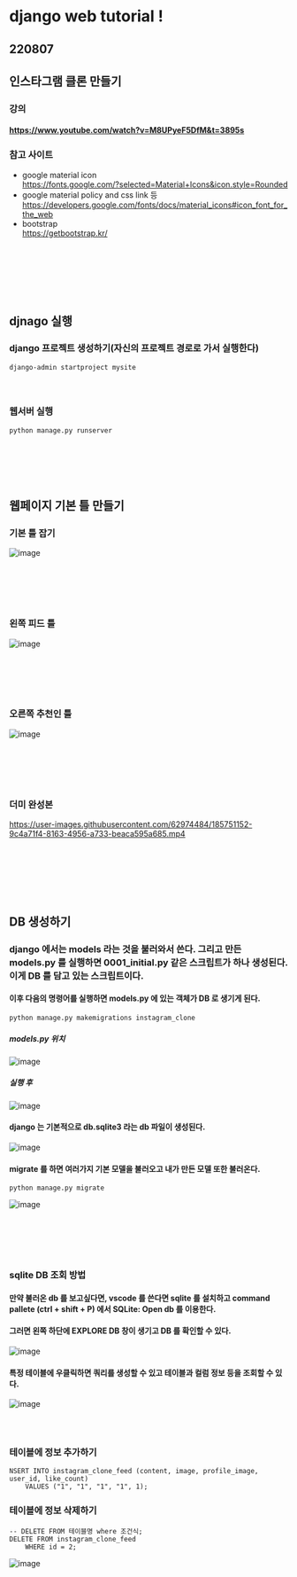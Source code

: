 # django web tutorial !
## 220807
## 인스타그램 클론 만들기
### 강의
#### https://www.youtube.com/watch?v=M8UPyeF5DfM&t=3895s
### 참고 사이트
- google material icon <br/> https://fonts.google.com/?selected=Material+Icons&icon.style=Rounded
- google material policy and css link 등 <br/> https://developers.google.com/fonts/docs/material_icons#icon_font_for_the_web
- bootstrap <br/> https://getbootstrap.kr/ 

## <br/><br/><br/>

## djnago 실행
### django 프로젝트 생성하기(자신의 프로젝트 경로로 가서 실행한다)
```
django-admin startproject mysite
```
#### <br/>

### 웹서버 실행
```
python manage.py runserver
```
### <br/><br/><br/>

## 웹페이지 기본 틀 만들기
### 기본 틀 잡기
![image](https://user-images.githubusercontent.com/62974484/183278548-dd2542f9-3616-409f-94ff-1df871c9776a.png) <br/>
### <br/><br/><br/>

### 왼쪽 피드 틀
![image](https://user-images.githubusercontent.com/62974484/183297736-94472703-bcf1-4460-b6a9-e42f6d1a8c2d.png) <br/>
### <br/><br/><br/>

### 오른쪽 추천인 틀
![image](https://user-images.githubusercontent.com/62974484/183300174-6ff04a6f-b263-4e2a-bfa8-554b401e1a4a.png) <br/>
### <br/><br/><br/> 

### 더미 완성본
https://user-images.githubusercontent.com/62974484/185751152-9c4a71f4-8163-4956-a733-beaca595a685.mp4

## <br/><br/><br/> 


## DB 생성하기
### django 에서는 models 라는 것을 불러와서 쓴다. 그리고 만든 models.py 를 실행하면 0001_initial.py 같은 스크립트가 하나 생성된다. 이게 DB 를 담고 있는 스크립트이다.
#### 이후 다음의 명령어를 실행하면 models.py 에 있는 객체가 DB 로 생기게 된다.
```
python manage.py makemigrations instagram_clone
```
##### models.py 위치
![image](https://user-images.githubusercontent.com/62974484/185752864-e799bcd8-cba8-4df5-bbcc-ec726ea7c978.png) 
##### 실행 후
![image](https://user-images.githubusercontent.com/62974484/185752994-48ccef51-8b5d-4623-9d91-faac12b28a4b.png)
#### django 는 기본적으로 db.sqlite3 라는 db 파일이 생성된다.
![image](https://user-images.githubusercontent.com/62974484/185753348-75e96d90-581a-4ac3-9bfa-13853057ed01.png)
#### migrate 를 하면 여러가지 기본 모델을 불러오고 내가 만든 모델 또한 불러온다.
```
python manage.py migrate
```
![image](https://user-images.githubusercontent.com/62974484/185753444-e02967f8-11a7-4b87-b059-d39ae91fa614.png)

### <br/><br/><br/>

### sqlite DB 조회 방법
#### 만약 불러온 db 를 보고싶다면, vscode 를 쓴다면 sqlite 를 설치하고 command pallete (ctrl + shift + P) 에서 SQLite: Open db 를 이용한다.
#### 그러면 왼쪽 하단에 EXPLORE DB 창이 생기고 DB 를 확인할 수 있다.
![image](https://user-images.githubusercontent.com/62974484/185755939-f5055654-796b-473b-b5e8-b51eb12767fd.png)
#### 특정 테이블에 우클릭하면 쿼리를 생성할 수 있고 테이블과 컬럼 정보 등을 조회할 수 있다.
![image](https://user-images.githubusercontent.com/62974484/185755977-f312f3d2-74a9-42e7-994d-c6b557502bad.png)

### <br/>

### 테이블에 정보 추가하기
```
NSERT INTO instagram_clone_feed (content, image, profile_image, user_id, like_count) 
    VALUES ("1", "1", "1", "1", 1);
```
### 테이블에 정보 삭제하기
```
-- DELETE FROM 테이블명 where 조건식;
DELETE FROM instagram_clone_feed 
    WHERE id = 2;
```
![image](https://user-images.githubusercontent.com/62974484/185756509-dcf6c542-800c-41f5-b89a-de9e5343d0bb.png)
### <br/> 
